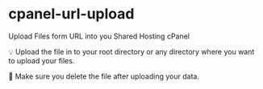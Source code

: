 # cpanel-url-upload
Upload Files form URL into you Shared Hosting cPanel

💡 Upload the file in to your root directory or any directory where you want to upload your files.

🔴 Make sure you delete the file after uploading your data.